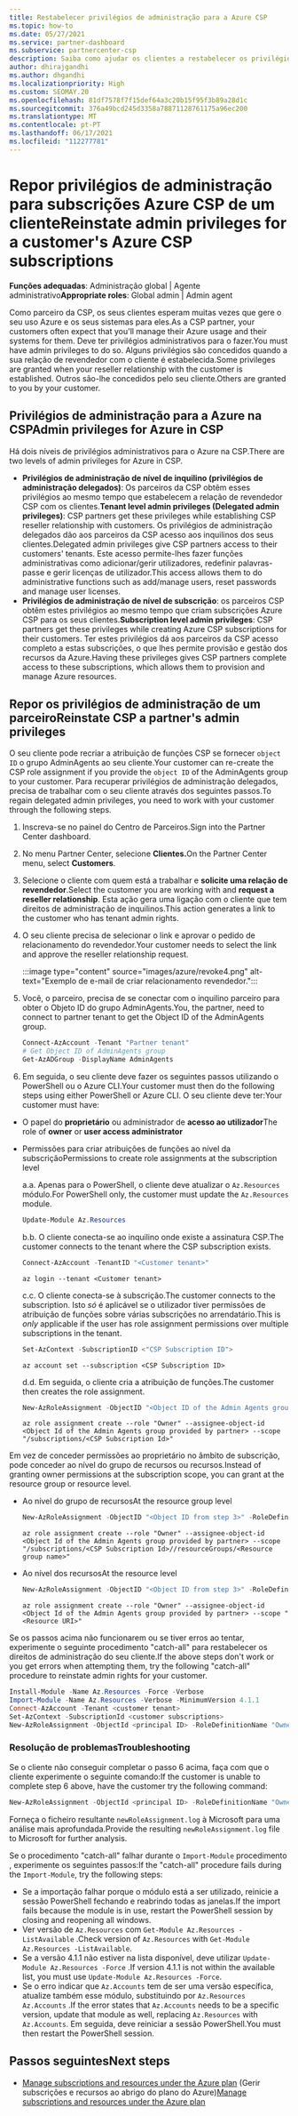 ```yaml
---
title: Restabelecer privilégios de administração para a Azure CSP
ms.topic: how-to
ms.date: 05/27/2021
ms.service: partner-dashboard
ms.subservice: partnercenter-csp
description: Saiba como ajudar os clientes a restabelecer os privilégios de administração de um parceiro para que o parceiro possa ajudar a gerir as subscrições Azure CSP de um cliente.
author: dhirajgandhi
ms.author: dhgandhi
ms.localizationpriority: High
ms.custom: SEOMAY.20
ms.openlocfilehash: 81df7578f7f15def64a3c20b15f95f3b89a28d1c
ms.sourcegitcommit: 376a49bcd245d3358a78871128761175a96ec200
ms.translationtype: MT
ms.contentlocale: pt-PT
ms.lasthandoff: 06/17/2021
ms.locfileid: "112277781"
---
```

# <a name="reinstate-admin-privileges-for-a-customers-azure-csp-subscriptions"></a><span data-ttu-id="dc2c9-103">Repor privilégios de administração para subscrições Azure CSP de um cliente</span><span class="sxs-lookup"><span data-stu-id="dc2c9-103">Reinstate admin privileges for a customer's Azure CSP subscriptions</span></span>  

<span data-ttu-id="dc2c9-104">**Funções adequadas**: Administração global | Agente administrativo</span><span class="sxs-lookup"><span data-stu-id="dc2c9-104">**Appropriate roles**: Global admin | Admin agent</span></span>

<span data-ttu-id="dc2c9-105">Como parceiro da CSP, os seus clientes esperam muitas vezes que gere o seu uso Azure e os seus sistemas para eles.</span><span class="sxs-lookup"><span data-stu-id="dc2c9-105">As a CSP partner, your customers often expect that you'll manage their Azure usage and their systems for them.</span></span> <span data-ttu-id="dc2c9-106">Deve ter privilégios administrativos para o fazer.</span><span class="sxs-lookup"><span data-stu-id="dc2c9-106">You must have admin privileges to do so.</span></span> <span data-ttu-id="dc2c9-107">Alguns privilégios são concedidos quando a sua relação de revendedor com o cliente é estabelecida.</span><span class="sxs-lookup"><span data-stu-id="dc2c9-107">Some privileges are granted when your reseller relationship with the customer is established.</span></span> <span data-ttu-id="dc2c9-108">Outros são-lhe concedidos pelo seu cliente.</span><span class="sxs-lookup"><span data-stu-id="dc2c9-108">Others are granted to you by your customer.</span></span>

## <a name="admin-privileges-for-azure-in-csp"></a><span data-ttu-id="dc2c9-109">Privilégios de administração para a Azure na CSP</span><span class="sxs-lookup"><span data-stu-id="dc2c9-109">Admin privileges for Azure in CSP</span></span>

<span data-ttu-id="dc2c9-110">Há dois níveis de privilégios administrativos para o Azure na CSP.</span><span class="sxs-lookup"><span data-stu-id="dc2c9-110">There are two levels of admin privileges for Azure in CSP.</span></span>

- <span data-ttu-id="dc2c9-111">**Privilégios de administração de nível de inquilino (privilégios de administração delegados)**: Os parceiros da CSP obtêm esses privilégios ao mesmo tempo que estabelecem a relação de revendedor CSP com os clientes.</span><span class="sxs-lookup"><span data-stu-id="dc2c9-111">**Tenant level admin privileges (Delegated admin privileges)**:  CSP partners get these privileges while establishing CSP reseller relationship with customers.</span></span> <span data-ttu-id="dc2c9-112">Os privilégios de administração delegados dão aos parceiros da CSP acesso aos inquilinos dos seus clientes.</span><span class="sxs-lookup"><span data-stu-id="dc2c9-112">Delegated admin privileges give CSP partners access to their customers' tenants.</span></span> <span data-ttu-id="dc2c9-113">Este acesso permite-lhes fazer funções administrativas como adicionar/gerir utilizadores, redefinir palavras-passe e gerir licenças de utilizador.</span><span class="sxs-lookup"><span data-stu-id="dc2c9-113">This access allows them to do administrative functions such as add/manage users, reset passwords and manage user licenses.</span></span>
- <span data-ttu-id="dc2c9-114">**Privilégios de administração de nível de subscrição**: os parceiros CSP obtêm estes privilégios ao mesmo tempo que criam subscrições Azure CSP para os seus clientes.</span><span class="sxs-lookup"><span data-stu-id="dc2c9-114">**Subscription level admin privileges**: CSP partners get these privileges while creating Azure CSP subscriptions for their customers.</span></span> <span data-ttu-id="dc2c9-115">Ter estes privilégios dá aos parceiros da CSP acesso completo a estas subscrições, o que lhes permite provisão e gestão dos recursos da Azure.</span><span class="sxs-lookup"><span data-stu-id="dc2c9-115">Having these privileges gives CSP partners complete access to these subscriptions, which allows them to provision and manage Azure resources.</span></span>

## <a name="reinstate-csp-a-partners-admin-privileges"></a><span data-ttu-id="dc2c9-116">Repor os privilégios de administração de um parceiro</span><span class="sxs-lookup"><span data-stu-id="dc2c9-116">Reinstate CSP a partner's admin privileges</span></span>

<span data-ttu-id="dc2c9-117">O seu cliente pode recriar a atribuição de funções CSP se fornecer `object ID` o grupo AdminAgents ao seu cliente.</span><span class="sxs-lookup"><span data-stu-id="dc2c9-117">Your customer can re-create the CSP role assignment if you provide the `object ID` of the AdminAgents group to your customer.</span></span> <span data-ttu-id="dc2c9-118">Para recuperar privilégios de administração delegados, precisa de trabalhar com o seu cliente através dos seguintes passos.</span><span class="sxs-lookup"><span data-stu-id="dc2c9-118">To regain delegated admin privileges, you need to work with your customer through the following steps.</span></span>

1. <span data-ttu-id="dc2c9-119">Inscreva-se no painel do Centro de Parceiros.</span><span class="sxs-lookup"><span data-stu-id="dc2c9-119">Sign into the Partner Center dashboard.</span></span>

2. <span data-ttu-id="dc2c9-120">No menu Partner Center, selecione **Clientes.**</span><span class="sxs-lookup"><span data-stu-id="dc2c9-120">On the Partner Center menu, select **Customers**.</span></span>

3. <span data-ttu-id="dc2c9-121">Selecione o cliente com quem está a trabalhar e **solicite uma relação de revendedor**.</span><span class="sxs-lookup"><span data-stu-id="dc2c9-121">Select the customer you are working with and **request a reseller relationship**.</span></span> <span data-ttu-id="dc2c9-122">Esta ação gera uma ligação com o cliente que tem direitos de administração de inquilinos.</span><span class="sxs-lookup"><span data-stu-id="dc2c9-122">This action generates a link to the customer who has tenant admin rights.</span></span>

4. <span data-ttu-id="dc2c9-123">O seu cliente precisa de selecionar o link e aprovar o pedido de relacionamento do revendedor.</span><span class="sxs-lookup"><span data-stu-id="dc2c9-123">Your customer needs to select the link and approve the reseller relationship request.</span></span>

   :::image type="content" source="images/azure/revoke4.png" alt-text="Exemplo de e-mail de criar relacionamento revendedor.":::

5. <span data-ttu-id="dc2c9-125">Você, o parceiro, precisa de se conectar com o inquilino parceiro para obter o Objeto ID do grupo AdminAgents.</span><span class="sxs-lookup"><span data-stu-id="dc2c9-125">You, the partner, need to connect to partner tenant to get the Object ID of the AdminAgents group.</span></span>
  
   ```powershell
   Connect-AzAccount -Tenant "Partner tenant"
   # Get Object ID of AdminAgents group
   Get-AzADGroup -DisplayName AdminAgents
   ```

6. <span data-ttu-id="dc2c9-126">Em seguida, o seu cliente deve fazer os seguintes passos utilizando o PowerShell ou o Azure CLI.</span><span class="sxs-lookup"><span data-stu-id="dc2c9-126">Your customer must then do the following steps using either PowerShell or Azure CLI.</span></span> <span data-ttu-id="dc2c9-127">O seu cliente deve ter:</span><span class="sxs-lookup"><span data-stu-id="dc2c9-127">Your customer must have:</span></span>

- <span data-ttu-id="dc2c9-128">O papel do **proprietário** ou administrador de **acesso ao utilizador**</span><span class="sxs-lookup"><span data-stu-id="dc2c9-128">The role of **owner** or **user access administrator**</span></span> 
- <span data-ttu-id="dc2c9-129">Permissões para criar atribuições de funções ao nível da subscrição</span><span class="sxs-lookup"><span data-stu-id="dc2c9-129">Permissions to create role assignments at the subscription level</span></span>

   <span data-ttu-id="dc2c9-130">a.</span><span class="sxs-lookup"><span data-stu-id="dc2c9-130">a.</span></span> <span data-ttu-id="dc2c9-131">Apenas para o PowerShell, o cliente deve atualizar o `Az.Resources` módulo.</span><span class="sxs-lookup"><span data-stu-id="dc2c9-131">For PowerShell only, the customer must update the `Az.Resources` module.</span></span>
   ```powershell
   Update-Module Az.Resources
   ```

   <span data-ttu-id="dc2c9-132">b.</span><span class="sxs-lookup"><span data-stu-id="dc2c9-132">b.</span></span> <span data-ttu-id="dc2c9-133">O cliente conecta-se ao inquilino onde existe a assinatura CSP.</span><span class="sxs-lookup"><span data-stu-id="dc2c9-133">The customer connects to the tenant where the CSP subscription exists.</span></span>
   ```powershell
   Connect-AzAccount -TenantID "<Customer tenant>"
   ```
   ```azurecli
   az login --tenant <Customer tenant>
   ```

   <span data-ttu-id="dc2c9-134">c.</span><span class="sxs-lookup"><span data-stu-id="dc2c9-134">c.</span></span> <span data-ttu-id="dc2c9-135">O cliente conecta-se à subscrição.</span><span class="sxs-lookup"><span data-stu-id="dc2c9-135">The customer connects to the subscription.</span></span> <span data-ttu-id="dc2c9-136">Isto *só* é aplicável se o utilizador tiver permissões de atribuição de funções sobre várias subscrições no arrendatário.</span><span class="sxs-lookup"><span data-stu-id="dc2c9-136">This is *only* applicable if the user has role assignment permissions over multiple subscriptions in the tenant.</span></span>

   ```powershell
   Set-AzContext -SubscriptionID <"CSP Subscription ID">
   ```
   ```azurecli
   az account set --subscription <CSP Subscription ID>
   ```

   <span data-ttu-id="dc2c9-137">d.</span><span class="sxs-lookup"><span data-stu-id="dc2c9-137">d.</span></span> <span data-ttu-id="dc2c9-138">Em seguida, o cliente cria a atribuição de funções.</span><span class="sxs-lookup"><span data-stu-id="dc2c9-138">The customer then creates the role assignment.</span></span>
    
   ```powershell
   New-AzRoleAssignment -ObjectID "<Object ID of the Admin Agents group provided by partner>" -RoleDefinitionName "Owner" -Scope "/subscriptions/'<CSP subscription ID>'"
   ```
   ```azurecli
   az role assignment create --role "Owner" --assignee-object-id <Object Id of the Admin Agents group provided by partner> --scope "/subscriptions/<CSP Subscription Id>"
   ```

<span data-ttu-id="dc2c9-139">Em vez de conceder permissões ao proprietário no âmbito de subscrição, pode conceder ao nível do grupo de recursos ou recursos.</span><span class="sxs-lookup"><span data-stu-id="dc2c9-139">Instead of granting owner permissions at the subscription scope, you can grant at the resource group or resource level.</span></span> 

- <span data-ttu-id="dc2c9-140">Ao nível do grupo de recursos</span><span class="sxs-lookup"><span data-stu-id="dc2c9-140">At the resource group level</span></span>

   ```powershell
   New-AzRoleAssignment -ObjectID "<Object ID from step 3>" -RoleDefinitionName Owner -Scope "/subscriptions/'SubscriptionID of CSP subscription'/resourceGroups/'Resource group name'"
   ```
   ```azurecli
   az role assignment create --role "Owner" --assignee-object-id <Object Id of the Admin Agents group provided by partner> --scope "/subscriptions/<CSP Subscription Id>//resourceGroups/<Resource group name>"
   ```

- <span data-ttu-id="dc2c9-141">Ao nível dos recursos</span><span class="sxs-lookup"><span data-stu-id="dc2c9-141">At the resource level</span></span>

   ```powershell
   New-AzRoleAssignment -ObjectID "<Object ID from step 3>" -RoleDefinitionName Owner -Scope "<Resource URI>"
   ```
   ```azurecli
   az role assignment create --role "Owner" --assignee-object-id <Object Id of the Admin Agents group provided by partner> --scope "<Resource URI>"
   ```

<span data-ttu-id="dc2c9-142">Se os passos acima não funcionarem ou se tiver erros ao tentar, experimente o seguinte procedimento "catch-all" para restabelecer os direitos de administração do seu cliente.</span><span class="sxs-lookup"><span data-stu-id="dc2c9-142">If the above steps don't work or you get errors when attempting them, try the following "catch-all" procedure to reinstate admin rights for your customer.</span></span>

```powershell
Install-Module -Name Az.Resources -Force -Verbose
Import-Module -Name Az.Resources -Verbose -MinimumVersion 4.1.1
Connect-AzAccount -Tenant <customer tenant>
Set-AzContext -SubscriptionId <customer subscriptions>
New-AzRoleAssignment -ObjectId <principal ID> -RoleDefinitionName "Owner" -Scope "/subscriptions/<customer subscription>" -ObjectType "ForeignGroup"
```

### <a name="troubleshooting"></a><span data-ttu-id="dc2c9-143">Resolução de problemas</span><span class="sxs-lookup"><span data-stu-id="dc2c9-143">Troubleshooting</span></span>

<span data-ttu-id="dc2c9-144">Se o cliente não conseguir completar o passo 6 acima, faça com que o cliente experimente o seguinte comando:</span><span class="sxs-lookup"><span data-stu-id="dc2c9-144">If the customer is unable to complete step 6 above, have the customer try the following command:</span></span>

```powershell
New-AzRoleAssignment -ObjectId <principal ID> -RoleDefinitionName "Owner" -Scope "/subscriptions/<costumer subscription>" -ObjectType "ForeignGroup" -Debug > newRoleAssignment.log
```

<span data-ttu-id="dc2c9-145">Forneça o ficheiro resultante `newRoleAssignment.log` à Microsoft para uma análise mais aprofundada.</span><span class="sxs-lookup"><span data-stu-id="dc2c9-145">Provide the resulting `newRoleAssignment.log` file to Microsoft for further analysis.</span></span>

<span data-ttu-id="dc2c9-146">Se o procedimento "catch-all" falhar durante o `Import-Module` procedimento , experimente os seguintes passos:</span><span class="sxs-lookup"><span data-stu-id="dc2c9-146">If the "catch-all" procedure fails during the `Import-Module`, try the following steps:</span></span>
- <span data-ttu-id="dc2c9-147">Se a importação falhar porque o módulo está a ser utilizado, reinicie a sessão PowerShell fechando e reabrindo todas as janelas.</span><span class="sxs-lookup"><span data-stu-id="dc2c9-147">If the import fails because the module is in use, restart the PowerShell session by closing and reopening all windows.</span></span>
- <span data-ttu-id="dc2c9-148">Ver versão de `Az.Resources` com `Get-Module Az.Resources -ListAvailable` .</span><span class="sxs-lookup"><span data-stu-id="dc2c9-148">Check version of `Az.Resources` with `Get-Module Az.Resources -ListAvailable`.</span></span>
- <span data-ttu-id="dc2c9-149">Se a versão 4.1.1 não estiver na lista disponível, deve utilizar `Update-Module Az.Resources -Force` .</span><span class="sxs-lookup"><span data-stu-id="dc2c9-149">If version 4.1.1 is not within the available list, you must use `Update-Module Az.Resources -Force`.</span></span>
- <span data-ttu-id="dc2c9-150">Se o erro indicar que `Az.Accounts` tem de ser uma versão específica, atualize também esse módulo, substituindo por `Az.Resources` `Az.Accounts` .</span><span class="sxs-lookup"><span data-stu-id="dc2c9-150">If the error states that `Az.Accounts` needs to be a specific version, update that module as well, replacing `Az.Resources` with `Az.Accounts`.</span></span> <span data-ttu-id="dc2c9-151">Em seguida, deve reiniciar a sessão PowerShell.</span><span class="sxs-lookup"><span data-stu-id="dc2c9-151">You must then restart the PowerShell session.</span></span>


## <a name="next-steps"></a><span data-ttu-id="dc2c9-152">Passos seguintes</span><span class="sxs-lookup"><span data-stu-id="dc2c9-152">Next steps</span></span>

- <span data-ttu-id="dc2c9-153">[Manage subscriptions and resources under the Azure plan](azure-plan-manage.md) (Gerir subscrições e recursos ao abrigo do plano do Azure)</span><span class="sxs-lookup"><span data-stu-id="dc2c9-153">[Manage subscriptions and resources under the Azure plan](azure-plan-manage.md)</span></span>
